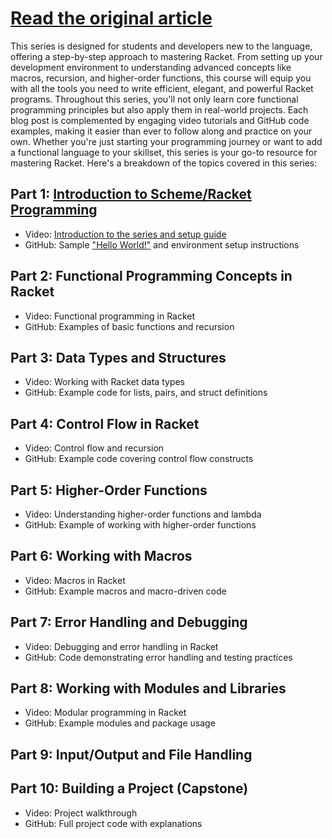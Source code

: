 # [Read the original article](https://learnhowto.vercel.app/blog/programming/schema/racket/blog-series-schema-racket-programming-video-github-course-repository)


This series is designed for students and developers new to the language, offering a step-by-step approach to mastering Racket. From setting up your development environment to understanding advanced concepts like macros, recursion, and higher-order functions, this course will equip you with all the tools you need to write efficient, elegant, and powerful Racket programs.
Throughout this series, you'll not only learn core functional programming principles but also apply them in real-world projects. Each blog post is complemented by engaging video tutorials and GitHub code examples, making it easier than ever to follow along and practice on your own.
Whether you're just starting your programming journey or want to add a functional language to your skillset, this series is your go-to resource for mastering Racket.
Here's a breakdown of the topics covered in this series:

## Part 1: [Introduction to Scheme/Racket Programming](https://learnhowto.vercel.app/blog/programming/schema/racket/Introduction-to-scheme-racket-programming-series-part-1)
- Video: [Introduction to the series and setup guide](https://www.youtube.com/@atnasimstgyt)
- GitHub: Sample ["Hello World!"](https://github.com/nasimstg/racket-programming-series/blob/main/Part%201%20Introduction%20to%20Scheme%20Racket%20Programming/1%20A%20Hello%20World%20.rkt) and environment setup instructions

## Part 2: Functional Programming Concepts in Racket
- Video: Functional programming in Racket
- GitHub: Examples of basic functions and recursion

## Part 3: Data Types and Structures
- Video: Working with Racket data types
- GitHub: Example code for lists, pairs, and struct definitions

## Part 4: Control Flow in Racket
- Video: Control flow and recursion
- GitHub: Example code covering control flow constructs

## Part 5: Higher-Order Functions
- Video: Understanding higher-order functions and lambda
- GitHub: Example of working with higher-order functions

## Part 6: Working with Macros
- Video: Macros in Racket
- GitHub: Example macros and macro-driven code

## Part 7: Error Handling and Debugging
- Video: Debugging and error handling in Racket
- GitHub: Code demonstrating error handling and testing practices

## Part 8: Working with Modules and Libraries
- Video: Modular programming in Racket
- GitHub: Example modules and package usage

## Part 9: Input/Output and File Handling

## Part 10: Building a Project (Capstone)
- Video: Project walkthrough
- GitHub: Full project code with explanations

